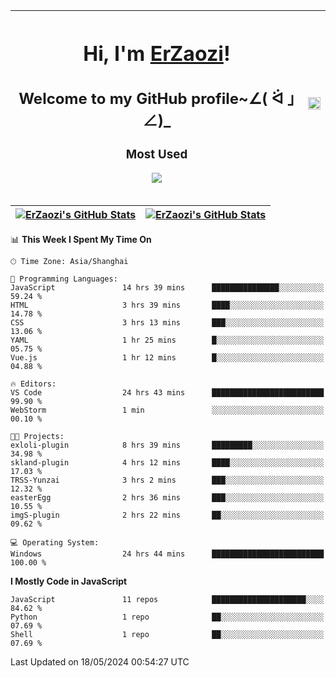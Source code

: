 |<h1>Hi, I'm <a href="https://github.com/erzaozi">ErZaozi</a>! </h1><h2>Welcome to my GitHub profile~∠( ᐛ 」∠)_</h2><p><h3>Most Used</h3><img src="https://skillicons.dev/icons?i=github,vscode,visualstudio,ubuntu,postman,pycharm,webstorm,git,docker"></p>|<img decoding="async" align=center src="https://cdn.jsdelivr.net/gh/erzaozi/erzaozi/image.gif" width="100%">|
| ----- | ----- |

| <a href="https://github.com/erzaozi"><img align="center" src="https://github-readme-stats.vercel.app/api/top-langs/?username=erzaozi&title_color=44cef6&text_color=4b5cc4&icon_color=2bbc8a&bg_color=white&langs_count=4&hide_border=true" alt="ErZaozi's GitHub Stats" /></a> | <a href="https://github.com/erzaozi"><img align="center" src="https://github-readme-stats.vercel.app/api?username=erzaozi&show_icons=true&line_height=27&count_private=true&title_color=44cef6&text_color=4b5cc4&icon_color=2bbc8a&bg_color=white&hide_border=true" alt="ErZaozi's GitHub Stats" /></a> |
| ----- | ----- |
<!--START_SECTION:waka-->
📊 **This Week I Spent My Time On** 

```text
🕑︎ Time Zone: Asia/Shanghai

💬 Programming Languages: 
JavaScript               14 hrs 39 mins      ███████████████░░░░░░░░░░   59.24 % 
HTML                     3 hrs 39 mins       ████░░░░░░░░░░░░░░░░░░░░░   14.78 % 
CSS                      3 hrs 13 mins       ███░░░░░░░░░░░░░░░░░░░░░░   13.06 % 
YAML                     1 hr 25 mins        █░░░░░░░░░░░░░░░░░░░░░░░░   05.75 % 
Vue.js                   1 hr 12 mins        █░░░░░░░░░░░░░░░░░░░░░░░░   04.88 % 

🔥 Editors: 
VS Code                  24 hrs 43 mins      █████████████████████████   99.90 % 
WebStorm                 1 min               ░░░░░░░░░░░░░░░░░░░░░░░░░   00.10 % 

🐱‍💻 Projects: 
exloli-plugin            8 hrs 39 mins       █████████░░░░░░░░░░░░░░░░   34.98 % 
skland-plugin            4 hrs 12 mins       ████░░░░░░░░░░░░░░░░░░░░░   17.03 % 
TRSS-Yunzai              3 hrs 2 mins        ███░░░░░░░░░░░░░░░░░░░░░░   12.32 % 
easterEgg                2 hrs 36 mins       ███░░░░░░░░░░░░░░░░░░░░░░   10.55 % 
imgS-plugin              2 hrs 22 mins       ██░░░░░░░░░░░░░░░░░░░░░░░   09.62 % 

💻 Operating System: 
Windows                  24 hrs 44 mins      █████████████████████████   100.00 % 
```

**I Mostly Code in JavaScript** 

```text
JavaScript               11 repos            █████████████████████░░░░   84.62 % 
Python                   1 repo              ██░░░░░░░░░░░░░░░░░░░░░░░   07.69 % 
Shell                    1 repo              ██░░░░░░░░░░░░░░░░░░░░░░░   07.69 % 
```




 Last Updated on 18/05/2024 00:54:27 UTC
<!--END_SECTION:waka-->
